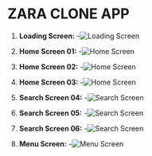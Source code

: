# ZARA CLONE APP

1. **Loading Screen:**
   -![Loading Screen](screenshots/sc001.jpeg)

2. **Home Screen 01:**
 -![Home Screen](screenshots/sc002.jpeg)

3. **Home Screen 02:**
  -![Home Screen](screenshots/sc003.jpeg)

4. **Home Screen 03:**
  -![Home Screen](screenshots/sc004.jpeg)

5. **Search Screen 04:**
   -![Search Screen](screenshots/sc005.jpeg)

6. **Search Screen 05:**
   -![Search Screen](screenshots/sc006.jpeg)

7. **Search Screen 06:**
   -![Search Screen](screenshots/sc009.jpeg)

7. **Menu Screen:**
   -![Menu Screen](screenshots/sc008.jpeg)
   
